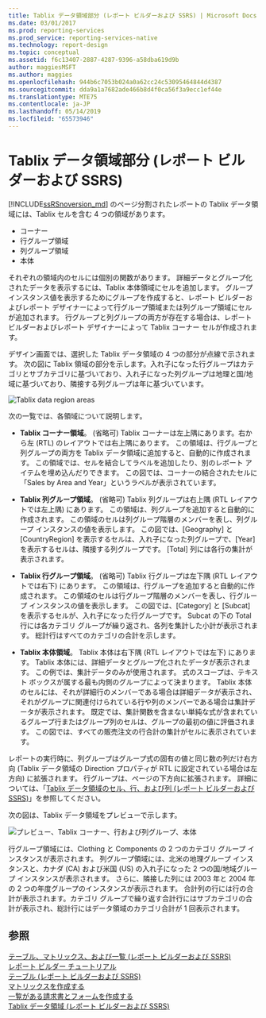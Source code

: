 ```yaml
---
title: Tablix データ領域部分 (レポート ビルダーおよび SSRS) | Microsoft Docs
ms.date: 03/01/2017
ms.prod: reporting-services
ms.prod_service: reporting-services-native
ms.technology: report-design
ms.topic: conceptual
ms.assetid: f6c13407-2887-4287-9396-a58dba619d9b
author: maggiesMSFT
ms.author: maggies
ms.openlocfilehash: 944b6c7053b024a0a62cc24c53095464844d4387
ms.sourcegitcommit: dda9a1a7682ade466b8d4f0ca56f3a9ecc1ef44e
ms.translationtype: MTE75
ms.contentlocale: ja-JP
ms.lasthandoff: 05/14/2019
ms.locfileid: "65573946"
---
```

# <a name="tablix-data-region-areas-report-builder-and-ssrs"></a>Tablix データ領域部分 (レポート ビルダーおよび SSRS)
 [!INCLUDE[ssRSnoversion_md](../../includes/ssrsnoversion-md.md)] のページ分割されたレポートの Tablix データ領域には、Tablix セルを含む 4 つの領域があります。   
* コーナー  
* 行グループ領域  
* 列グループ領域  
* 本体   
  
それぞれの領域内のセルには個別の関数があります。 詳細データとグループ化されたデータを表示するには、Tablix 本体領域にセルを追加します。 グループ インスタンス値を表示するためにグループを作成すると、レポート ビルダーおよびレポート デザイナーによって行グループ領域または列グループ領域にセルが追加されます。 行グループと列グループの両方が存在する場合は、レポート ビルダーおよびレポート デザイナーによって Tablix コーナー セルが作成されます。  
  
デザイン画面では、選択した Tablix データ領域の 4 つの部分が点線で示されます。 次の図に Tablix 領域の部分を示します。入れ子になった行グループはカテゴリとサブカテゴリに基づいており、入れ子になった列グループは地理と国/地域に基づいており、隣接する列グループは年に基づいています。  
  
 ![Tablix data region areas](../../reporting-services/report-design/media/rs-tablixareas.gif "Tablix data region areas")  
  
 次の一覧では、各領域について説明します。  
  
-   **Tablix コーナー領域**。 (省略可) Tablix コーナーは左上隅にあります。右から左 (RTL) のレイアウトでは右上隅にあります。 この領域は、行グループと列グループの両方を Tablix データ領域に追加すると、自動的に作成されます。 この領域では、セルを結合してラベルを追加したり、別のレポート アイテムを埋め込んだりできます。 この図では、コーナーの結合されたセルに「Sales by Area and Year」というラベルが表示されています。  
  
-   **Tablix 列グループ領域**。 (省略可) Tablix 列グループは右上隅 (RTL レイアウトでは左上隅) にあります。 この領域は、列グループを追加すると自動的に作成されます。 この領域のセルは列グループ階層のメンバーを表し、列グループ インスタンスの値を表示します。 この図では、[Geography] と [CountryRegion] を表示するセルは、入れ子になった列グループで、[Year] を表示するセルは、隣接する列グループです。 [Total] 列には各行の集計が表示されます。  
  
-   **Tablix 行グループ領域**。 (省略可) Tablix 行グループは左下隅 (RTL レイアウトでは右下) にあります。 この領域は、行グループを追加すると自動的に作成されます。 この領域のセルは行グループ階層のメンバーを表し、行グループ インスタンスの値を表示します。 この図では、[Category] と [Subcat] を表示するセルが、入れ子になった行グループです。 Subcat の下の Total 行には各カテゴリ グループが繰り返され、各列を集計した小計が表示されます。 総計行はすべてのカテゴリの合計を示します。  
  
-   **Tablix 本体領域**。 Tablix 本体は右下隅 (RTL レイアウトでは左下) にあります。 Tablix 本体には、詳細データとグループ化されたデータが表示されます。 この例では、集計データのみが使用されます。 式のスコープは、テキスト ボックスが属する最も内側のグループによって決まります。 Tablix 本体のセルには、それが詳細行のメンバーである場合は詳細データが表示され、それがグループに関連付けられている行や列のメンバーである場合は集計データが表示されます。 既定では、集計関数を含まない単純な式が含まれているグループ行またはグループ列のセルは、グループの最初の値に評価されます。 この図では、すべての販売注文の行合計の集計がセルに表示されています。  
  
 レポートの実行時に、列グループはグループ式の固有の値と同じ数の列だけ右方向 (Tablix データ領域の Direction プロパティが RTL に設定されている場合は左方向) に拡張されます。 行グループは、ページの下方向に拡張されます。 詳細については、「[Tablix データ領域のセル、行、および列 &#40;レポート ビルダーおよび SSRS&#41;](../../reporting-services/report-design/tablix-data-region-cells-rows-and-columns-report-builder-and-ssrs.md)」を参照してください。  
  
 次の図は、Tablix データ領域をプレビューで示します。  
  
 ![プレビュー、Tablix コーナー、行および列グループ、本体](../../reporting-services/report-design/media/rs-tablixareaspreview.gif "プレビュー、Tablix コーナー、行および列グループ、本体")  
  
 行グループ領域には、Clothing と Components の 2 つのカテゴリ グループ インスタンスが表示されます。 列グループ領域には、北米の地理グループ インスタンスと、カナダ (CA) および米国 (US) の入れ子になった 2 つの国/地域グループ インスタンスが表示されます。 さらに、隣接した列には 2003 年と 2004 年の 2 つの年度グループのインスタンスが表示されます。 合計列の行には行の合計が表示されます。カテゴリ グループで繰り返す合計行にはサブカテゴリの合計が表示され、総計行にはデータ領域のカテゴリ合計が 1 回表示されます。  
  
## <a name="see-also"></a>参照  
 [テーブル、マトリックス、および一覧 &#40;レポート ビルダーおよび SSRS&#41;](../../reporting-services/report-design/tables-matrices-and-lists-report-builder-and-ssrs.md)   
 [レポート ビルダー チュートリアル](../../reporting-services/report-builder-tutorials.md)   
 [テーブル &#40;レポート ビルダーおよび SSRS&#41;](../../reporting-services/report-design/tables-report-builder-and-ssrs.md)   
 [マトリックスを作成する](../../reporting-services/report-design/create-a-matrix-report-builder-and-ssrs.md)   
 [一覧がある請求書とフォームを作成する](../../reporting-services/report-design/create-invoices-and-forms-with-lists-report-builder-and-ssrs.md)   
 [Tablix データ領域 &#40;レポート ビルダーおよび SSRS&#41;](../../reporting-services/report-design/tablix-data-region-report-builder-and-ssrs.md)  
  
  

